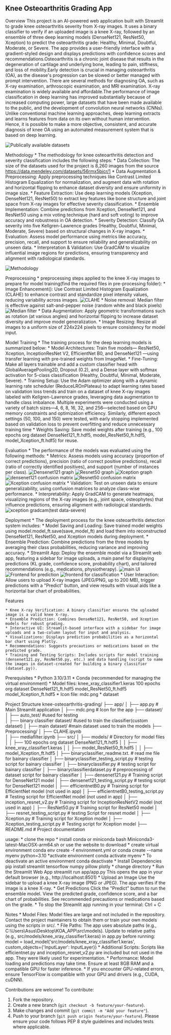 ## Knee Osteoarthritis Grading App ##


Overview
    This project is an AI-powered web application built with Streamlit to grade knee osteoarthritis severity from X-ray images. It uses a binary classifier to verify if an uploaded image is a knee X-ray, followed by an ensemble of three deep learning models (DenseNet121, ResNet50, Xception) to predict the osteoarthritis grade: Healthy, Minimal, Doubtful, Moderate, or Severe. The app provides a user-friendly interface with a gradient-styled design and displays predictions with confidence scores and recommendations.Osteoarthritis is a chronic joint disease that results in the degeneration of cartilage and underlying bone, leading to pain, stiffness, and loss of mobility.Early detection is crucial in managing osteoarthritis (OA), as the disease's progression can be slowed or better managed with prompt intervention. There are several methods for diagnosing OA, such as X-ray examination, arthroscopic examination, and MRI examination. X-ray examination is widely available and affordable.The performance of image classification in deep learning has improved substantially because of increased computing power, large datasets that have been made available to the public, and the
    development of convolution neural networks (CNNs). Unlike conventional machine learning
    approaches, deep learning extracts and learns features from data on its own without human
    intervention. Hence, it is possible to make a more objective, consistent, and accurate diagnosis of knee OA using an automated measurement system that is based on deep learning.

![Publically available datasets](image.png)



Methodology
    * The methodology for knee osteoarthritis detection and severity classification includes the following steps:
        * Data Collection:
           The size of the datasets used for the project is 8,260 images from the source https://data.mendeley.com/datasets/56rmx5bjcr/1
        * Data Augmentation & Preprocessing: 
            Apply preprocessing techniques like Contrast Limited Histogram Equalization for normalization, and augment data with rotation and horizontal flipping to enhance dataset diversity and ensure uniformity in image size.
        * Feature Extraction: 
            Use deep learning models (Xception, DenseNet121, ResNet50) to extract key features like bone structure and joint space from X-ray images for effective severity classification.
        * Ensemble Implementation: 
            Combine predictions from Xception, DenseNet121, and ResNet50 using a mix voting technique (hard and soft voting) to improve accuracy and robustness in OA detection.
        * Severity Detection: 
            Classify OA severity into five Kellgren-Lawrence grades (Healthy, Doubtful, Minimal, Moderate, Severe) based on structural changes in X-ray images.
        * Evaluation: 
            Assess model performance using metrics like accuracy, precision, recall, and support to ensure reliability and generalizability on unseen data.
        * Interpretation & Validation: 
            Use GradCAM to visualize influential image regions for predictions, ensuring transparency and alignment with radiological standards.

![Methodology](image-1.png)



Preprocessing
    * preprocessing steps applied to the knee X-ray images to prepare for model training(find the required files in pre-processing folder):
        * Image Enhancement(): 
            Use Contrast Limited Histogram Equalization (CLAHE) to enhance contrast and standardize pixel intensity values, reducing variability across images.
            ![CLAHE](image-2.png)
        * Noise removal:
            Median filter is effective against salt-and-pepper noise (random white and black pixels)
            ![Median filter](image-3.png)
        * Data Augmentation: 
            Apply geometric transformations such as rotation (at various angles) and horizontal flipping to increase dataset diversity and improve model generalization.
        * Image Resizing: 
            Resize all images to a uniform size of 224x224 pixels to ensure consistency for model input.



Model Training
    * The training process for the deep learning models is summarized below:
        * Model Architectures: 
            Train five models— ResNet50, Xception, InceptionResNet V2, EfficientNet B0, and DenseNet121 —using transfer learning with pre-trained weights from ImageNet.
        * Fine-Tuning: 
            Make all layers trainable and add a custom classifier head with GlobalAveragePooling2D, Dropout (0.2), and a Dense layer with softmax activation for 5-class classification (Healthy, Doubtful, Minimal, Moderate, Severe).
        * Training Setup: 
            Use the Adam optimizer along with a dynamic learning rate scheduler (ReduceLROnPlateau) to adapt learning rates based on validation loss trends and train on a dataset of knee X-ray images labeled with Kellgren-Lawrence grades, leveraging data augmentation to handle class imbalance. Multiple experiments were conducted using a variety of batch sizes—4, 6, 8, 16, 32, and 256—selected based on GPU memory constraints and optimization efficiency. Similarly, different epoch settings (50, 100, and 150) were tested, with early stopping implemented based on validation loss to prevent overfitting and reduce unnecessary training time
        * Weights Saving: 
            Save model weights after training (e.g., 100 epochs org dataset DenseNet121_ft.hdf5, model_ResNet50_ft.hdf5, model_Xception_ft.hdf5) for reuse.




Evaluation
    * The performance of the models was evaluated using the following methods:
        * Metrics: 
            Assess models using accuracy (proportion of correct predictions), precision (ratio of correct positive predictions), recall (ratio of correctly identified positives), and support (number of instances per class).
            ![Densenet121 graph](image-4.png)
            ![Resnet50 graph](image-5.png)
            ![Xception graph](image-6.png)
            ![densenet121 confusion matrix](image-7.png)
            ![Resnet50 confusion matrix](image-8.png)
            ![Xception confusion matrix](image-9.png)
        * Validation: 
            Test on unseen data to ensure generalizability, using confusion matrices to analyze class-wise performance.
        * Interpretability: 
            Apply GradCAM to generate heatmaps, visualizing regions of the X-ray images (e.g., joint space, osteophytes) that influence predictions, ensuring alignment with radiological standards.
            ![xception gradcam(test data-severe)](image-10.png)
        


Deployment
    * The deployment process for the knee osteoarthritis detection system includes:
        * Model Saving and Loading: 
            Save trained model weights using model.model_ft.save(save_model_ft) and load them into reconstructed DenseNet121, ResNet50, and Xception models during deployment.
        * Ensemble Prediction: 
            Combine predictions from the three models by averaging their class probabilities, reducing variance and improving accuracy.
        * Streamlit App: 
            Deploy the ensemble model via a Streamlit web app, featuring a sidebar for image uploads, a main panel for displaying predictions (KL grade, confidence score, probability chart), and tailored recommendations (e.g., medications, physiotherapy).
            ![main UI](image-11.png)
            ![Frontend for prediction](image-12.png)
            ![frontend for classification](image-13.png)
        * User Interaction: 
            Allow users to upload X-ray images (JPEG/PNG, up to 200 MB), trigger predictions with a "Predict" button, and view results with visual aids like a horizontal bar chart of probabilities.



Features

    * Knee X-ray Verification: A binary classifier ensures the uploaded image is a valid knee X-ray.
    * Ensemble Prediction: Combines DenseNet121, ResNet50, and Xception models for robust grading.
    * Interactive UI: Streamlit-based interface with a sidebar for image uploads and a two-column layout for input and analysis.
    * Visualizations: Displays prediction probabilities as a horizontal bar chart using Plotly.
    * Recommendations: Suggests precautions or medications based on the predicted grade.
    * Training and Testing Scripts: Includes scripts for model training (densenet121.py, ResNet50.py, etc.) and data handling (script to name the images in dataset-created for building a binary classifier (dataset.py)).



Prerequisites
    * Python 3.10/3.11
    * Conda (recommended for managing the virtual environment)
    * Model files: 
        knee_xray_classifier1.keras
        100 epochs org dataset DenseNet121_ft.hdf5
        model_ResNet50_ft.hdf5
        model_Xception_ft.hdf5
    * Icon file:
        mdc.png
    * dataset



Project Structure
    knee-osteoarthritis-grading/
    ├── app/
    │   ├── app.py             # Main Streamlit application
    │   ├── mdc.png            # Icon for the app
    ├── dataset/
    │   ├── auto_test/         #used for testing   
    │   ├── binary classifier dataset/      #used to train the classifier(custom dataset)
    │   ├── main dataset/       #main dataset used to train the models
    ├── Preprocessing/
    │   ├── CLAHE.ipynb            
    │   ├── mediafilter.ipynb 
    ├── src/
    │   ├── models/            # Directory for model files
    │   │   ├── 100 epochs org dataset DenseNet121_ft.hdf5
    │   │   ├── knee_xray_classifier1.keras
    │   │   ├── model_ResNet50_ft.hdf5
    │   │   ├── model_Xception_ft.hdf5
    │   ├── binaryclassifier_readme.txt.         # read me file for bainary classifier
    │   ├── binaryclassifier_testing_script.py         # testing script for bainary classifier
    │   ├── binaryclassifier.py         # testing script for bainary classifier
    │   ├── binaryclassifierdataset.py         # preprocessing of dataset script for bainary classifier
    │   ├── densenet121.py     # Training script for DenseNet121 model
    │   ├── densenet121_testing_script.py     # testing script for DenseNet121 model
    │   ├── efficientnetB0.py    # Training script for EfficientNet model (not used in app)
    │   ├── efficientnetB0_testing_script.py    # Testing script for EfficientNet model (not used in app)
    │   ├── inception_resnet_v2.py  # Training script for InceptionResNetV2 model (not used in app)
    │   ├── ResNet50.py        # Training script for ResNet50 model
    │   ├── resnet_testing_script.py            # testing Script for resnet model
    │   ├── Xception.py        # Training script for Xception model
    │   ├── Xception_testing_script.py        # Testing script for Xception model
    ├── README.md              # Project documentation

usage:
    * clone the repo
    * install conda or miniconda
        bash Miniconda3-latest-MacOSX-arm64.sh
        or 
        use the website to download
    * create virtual environment
        conda env create -f environment.yml
        or
        conda create --name myenv python=3.10
    *activate environment
        conda activate myenv
    * To deactivate an active environment
        conda deactivate
    * Install Dependencies
        pip install streamlit tensorflow numpy pillow plotly
    * change directory 
    * Run the Streamlit Web App
        streamlit run app/app.py
        This opens the app in your default browser (e.g., http://localhost:8501)
    * Upload an Image
        Use the sidebar to upload a knee X-ray image (PNG or JPEG).
        The app verifies if the image is a knee X-ray.
    * Get Predictions
        Click the "Predict" button to run the ensemble model.
        View the predicted grade, confidence score, and a bar chart of probabilities.
        See recommended precautions or medications based on the grade.
    * To stop the Streamlit app running in your terminal:
        Ctrl + C


Notes
    * Model Files: 
        Model files are large and not included in the repository. Contact the project maintainers to obtain them or train your own models using the scripts in src/.
    * File Paths: 
        The app uses absolute paths (e.g., C:\Users\Asus\Desktop\KOA_APP\src\models\). Update to relative paths (e.g., src/models/knee_xray_classifier1.keras) in app.py before running:
        model = load_model('src/models/knee_xray_classifier1.keras', custom_objects={'InputLayer': InputLayer})
    * Additional Scripts: 
        Scripts like efficientnet.py and inception_resnet_v2.py are included but not used in the app. They were likely used for experimentation.
    * Performance: Model loading and predictions may take time. Ensure at least 8GB RAM and a compatible GPU for faster inference.
    * If you encounter GPU-related errors, ensure TensorFlow is compatible with your GPU and drivers (e.g., CUDA, cuDNN).


Contributions are welcome! To contribute:
1. Fork the repository.
2. Create a new branch (`git checkout -b feature/your-feature`).
3. Make changes and commit (`git commit -m "Add your feature"`).
4. Push to your branch (`git push origin feature/your-feature`).
Please ensure your code follows PEP 8 style guidelines and includes tests where applicable.